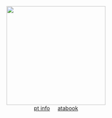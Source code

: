 <div align="center"> 

<img height="260" src="https://file.garden/Zoh6AmUPgG7Qjqjt/github/okk%20guys.png"><br>
[pt info](https://rentry.co/grantville)⠀⠀[atabook](https://oliver.atabook.org/)<br>
